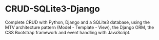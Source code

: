 # CRUD-SQLite3-Django
Complete CRUD with Python, Django and a SQLite3 database, using the MTV architecture pattern (Model - Template - View), the Django ORM, the CSS Bootstrap framework and event handling with JavaScript.

